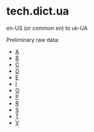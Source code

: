 # tech.dict.ua

en-US (or common en) to uk-UA

Preliminary raw data:
- [A](raw/A.md)
- [B](raw/B.md)
- [C](raw/C.md)
- [D](raw/D.md)
- [E](raw/E.md)
- [I](raw/I.md)
- [O](raw/O.md)
- [P](raw/P.md)
- [R](raw/R.md)
- [S](raw/S.md)
- [T](raw/T.md)
- [V](raw/V.md)
